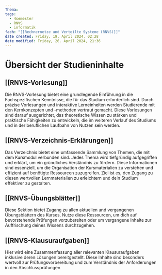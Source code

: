 ```yaml
---
Thema: 
tags:
  - 4semester
  - RNVS
  - informatik
fach: "[[Rechnernetze und Verteilte Systeme (RNVS)]]"
date created: Friday, 19. April 2024, 02:28
date modified: Friday, 26. April 2024, 21:36
---
```


# Übersicht der Studieninhalte

## [[RNVS-Vorlesung]]

Die RNVS-Vorlesung bietet eine grundlegende Einführung in die Fachspezifischen Kenntnisse, die für das Studium erforderlich sind. Durch präzise Vorlesungen und interaktive Lerneinheiten werden Studierende mit den Kernkonzepten und -methoden vertraut gemacht. Diese Vorlesungen sind darauf ausgerichtet, das theoretische Wissen zu stärken und praktische Fähigkeiten zu entwickeln, die im weiteren Verlauf des Studiums und in der beruflichen Laufbahn von Nutzen sein werden.

## [[RNVS-Verzeichnis-Erklärungen]]

Das Verzeichnis bietet eine umfassende Sammlung von Themen, die mit dem Kursmodul verbunden sind. Jedes Thema wird tiefgründig aufgegriffen und erklärt, um ein gründliches Verständnis zu fördern. Diese Informationen sind essenziell, um die Organisation der Kursmaterialien zu verstehen und effizient auf benötigte Ressourcen zuzugreifen. Ziel ist es, den Zugang zu diesen wertvollen Lernmaterialien zu erleichtern und dein Studium effektiver zu gestalten.

## [[RNVS-Übungsblätter]]

Diese Sektion bietet Zugang zu allen aktuellen und vergangenen Übungsblättern des Kurses. Nutze diese Ressourcen, um dich auf bevorstehende Prüfungen vorzubereiten oder um vergangene Inhalte zur Auffrischung deines Wissens durchzugehen.

## [[RNVS-Klausuraufgaben]]

Hier wird eine Zusammenfassung aller relevanten Klausuraufgaben inklusive deren Lösungen bereitgestellt. Diese Inhalte sind besonders wertvoll zur Prüfungsvorbereitung und zum Verständnis der Anforderungen in den Abschlussprüfungen.

